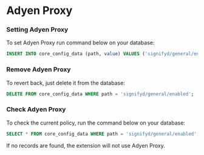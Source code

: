 # Adyen Proxy

### Setting Adyen Proxy

To set Adyen Proxy run command below on your database:

```sql
INSERT INTO core_config_data (path, value) VALUES ('signifyd/general/enabled', 1);
```

### Remove Adyen Proxy

To revert back, just delete it from the database:

```sql
DELETE FROM core_config_data WHERE path = 'signifyd/general/enabled';
```

### Check Adyen Proxy

To check the current policy, run the command below on your database:

```sql
SELECT * FROM core_config_data WHERE path = 'signifyd/general/enabled';
```

If no records are found, the extension will not use Adyen Proxy.
